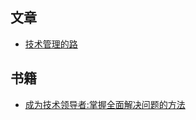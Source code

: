 ## 文章

- [技术管理的路](http://blog.brucefeng.info/post/tech-leader-routine)

## 书籍

- [成为技术领导者:掌握全面解决问题的方法](https://www.amazon.cn/%E6%88%90%E4%B8%BA%E6%8A%80%E6%9C%AF%E9%A2%86%E5%AF%BC%E8%80%85-%E6%8E%8C%E6%8F%A1%E5%85%A8%E9%9D%A2%E8%A7%A3%E5%86%B3%E9%97%AE%E9%A2%98%E7%9A%84%E6%96%B9%E6%B3%95-%E6%9D%B0%E6%8B%89%E5%B0%94%E5%BE%B7%C2%B7%E6%B8%A9%E4%BC%AF%E6%A0%BC/dp/B00Z7D9JHK/)
